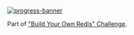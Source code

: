 [![progress-banner](https://backend.codecrafters.io/progress/redis/e0a894eb-5758-4da7-8382-105ddeaa9566)](https://app.codecrafters.io/users/codecrafters-bot?r=2qF)

Part of ["Build Your Own Redis" Challenge](https://codecrafters.io/challenges/redis).
